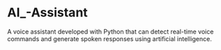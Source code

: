 # AI_-Assistant
A voice assistant developed with Python that can detect real-time voice commands and generate spoken responses using artificial intelligence.
